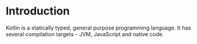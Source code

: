 # Introduction

Kotlin is a statically typed, general purpose programming language. It has several compilation targets - JVM, JavaScript and native code.